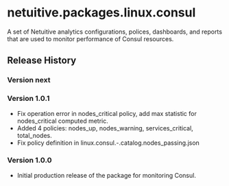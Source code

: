 # netuitive.packages.linux.consul

A set of Netuitive analytics configurations, polices, dashboards, and reports that are used to monitor performance of Consul resources.

## Release History

### Version next

### Version 1.0.1

* Fix operation error in nodes_critical policy, add max statistic for nodes_critical computed metric.
* Added 4 policies: nodes_up, nodes_warning, services_critical, total_nodes.
* Fix policy definition in linux.consul.-.catalog.nodes_passing.json

### Version 1.0.0

* Initial production release of the package for monitoring Consul.

